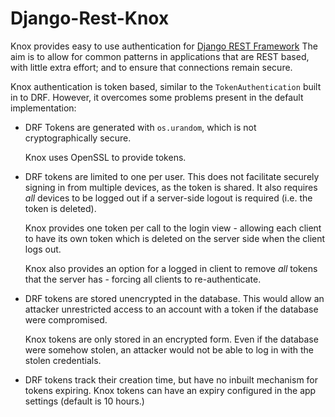 # Django-Rest-Knox
Knox provides easy to use authentication for [Django REST Framework](http://www.django-rest-framework.org/)
The aim is to allow for common patterns in applications that are REST based,
with little extra effort; and to ensure that connections remain secure.

Knox authentication is token based, similar to the `TokenAuthentication` built
in to DRF. However, it overcomes some problems present in the default implementation:

-   DRF Tokens are generated with `os.urandom`, which is not cryptographically
    secure.

    Knox uses OpenSSL to provide tokens.

-   DRF tokens are limited to one per user. This does not facilitate securely
    signing in from multiple devices, as the token is shared. It also requires
    *all* devices to be logged out if a server-side logout is required (i.e. the
    token is deleted).

    Knox provides one token per call to the login view - allowing
    each client to have its own token which is deleted on the server side when the client
    logs out.

    Knox also provides an option for a logged in client to remove *all* tokens
    that the server has - forcing all clients to re-authenticate.

-   DRF tokens are stored unencrypted in the database. This would allow an attacker
    unrestricted access to an account with a token if the database were compromised.

    Knox tokens are only stored in an encrypted form. Even if the database were
    somehow stolen, an attacker would not be able to log in with the stolen
    credentials.

-   DRF tokens track their creation time, but have no inbuilt mechanism for tokens
    expiring. Knox tokens can have an expiry configured in the app settings (default is
    10 hours.)
